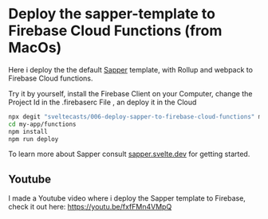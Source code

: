 # Deploy the sapper-template to Firebase Cloud Functions (from MacOs)

Here i deploy the the default [Sapper](https://github.com/sveltejs/sapper) template, with  Rollup and webpack to Firebase Cloud functions.

Try it by yourself, install the Firebase Client on your Computer, change the Project Id in the  .firebaserc File , an deploy it in the Cloud 

```bash
npx degit "sveltecasts/006-deploy-sapper-to-firebase-cloud-functions" my-app
cd my-app/functions
npm install
npm run deploy
```

To learn more about Sapper consult [sapper.svelte.dev](https://sapper.svelte.dev) for getting started.


## Youtube

I made a Youtube video where i deploy the Sapper template to Firebase, check it out here:
https://youtu.be/fxfFMn4VMpQ
